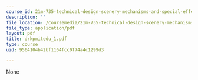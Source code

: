 ```yaml
---
course_id: 21m-735-technical-design-scenery-mechanisms-and-special-effects-spring-2004
description: ''
file_location: /coursemedia/21m-735-technical-design-scenery-mechanisms-and-special-effects-spring-2004/9564104b42bf1164fcc0f74a4c1299d3_drkpmitedu_1.pdf
file_type: application/pdf
layout: pdf
title: drkpmitedu_1.pdf
type: course
uid: 9564104b42bf1164fcc0f74a4c1299d3

---
```

None